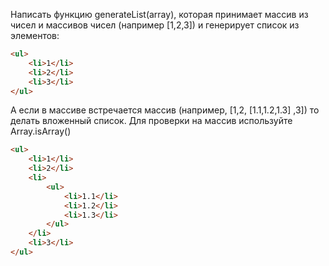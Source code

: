 Написать функцию generateList(array), которая принимает массив из чисел и массивов чисел (например [1,2,3]) и генерирует список из элементов:

```html
<ul>
	<li>1</li>
	<li>2</li>
	<li>3</li>
</ul>
```

А если в массиве встречается массив (например, [1,2, [1.1,1.2,1.3] ,3]) то делать вложенный список. Для проверки на массив используйте Array.isArray()

```html
<ul>
	<li>1</li>
	<li>2</li>
	<li>
		<ul>
			<li>1.1</li>
			<li>1.2</li>
			<li>1.3</li>
		</ul>
	</li>
	<li>3</li>
</ul>
```
